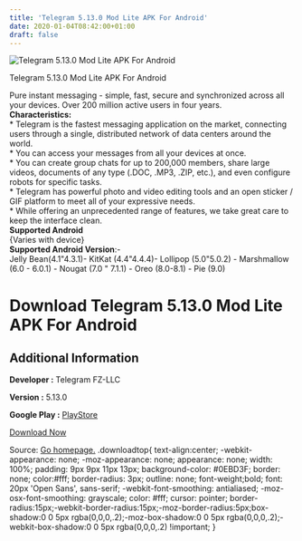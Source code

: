 ```yaml
---
title: 'Telegram 5.13.0 Mod Lite APK For Android'
date: 2020-01-04T08:42:00+01:00
draft: false
---
```


![Telegram 5.13.0 Mod Lite APK For Android](https://i1.wp.com/apkhome.net/wp-content/uploads/2020/01/Telegram-5.13.0-Mod-Lite.png "Telegram 5.13.0 Mod Lite APK For Android")

  

Telegram 5.13.0 Mod Lite APK For Android

Pure instant messaging - simple, fast, secure and synchronized across all your devices. Over 200 million active users in four years.  
**Characteristics:**  
\* Telegram is the fastest messaging application on the market, connecting users through a single, distributed network of data centers around the world.  
\* You can access your messages from all your devices at once.  
\* You can create group chats for up to 200,000 members, share large videos, documents of any type (.DOC, .MP3, .ZIP, etc.), and even configure robots for specific tasks.  
\* Telegram has powerful photo and video editing tools and an open sticker / GIF platform to meet all of your expressive needs.  
\* While offering an unprecedented range of features, we take great care to keep the interface clean.  
**Supported Android**  
{Varies with device}  
**Supported Android Version**:-  
Jelly Bean(4.1"4.3.1)- KitKat (4.4"4.4.4)- Lollipop (5.0"5.0.2) - Marshmallow (6.0 - 6.0.1) - Nougat (7.0 " 7.1.1) - Oreo (8.0-8.1) - Pie (9.0)

Download Telegram 5.13.0 Mod Lite APK For Android
=================================================

Additional Information
----------------------

**Developer :** Telegram FZ-LLC

**Version :** 5.13.0

**Google Play :** [PlayStore](https://play.google.com/store/apps/details?id=org.telegram.messenger)

  

[Download Now](https://store4app.co/post/telegram-5-13-0-mod-lite-apk-for-android_1578123433)

  
Source: [Go homepage.](https://store4app.co/post/telegram-5-13-0-mod-lite-apk-for-android_1578123433) .downloadtop{ text-align:center; -webkit-appearance: none; -moz-appearance: none; appearance: none; width: 100%; padding: 9px 9px 11px 13px; background-color: #0EBD3F; border: none; color:#fff; border-radius: 3px; outline: none; font-weight;bold; font: 20px 'Open Sans', sans-serif; -webkit-font-smoothing: antialiased; -moz-osx-font-smoothing: grayscale; color: #fff; cursor: pointer; border-radius:15px;-webkit-border-radius:15px;-moz-border-radius:5px;box-shadow:0 0 5px rgba(0,0,0,.2);-moz-box-shadow:0 0 5px rgba(0,0,0,.2);-webkit-box-shadow:0 0 5px rgba(0,0,0,.2) !important; }